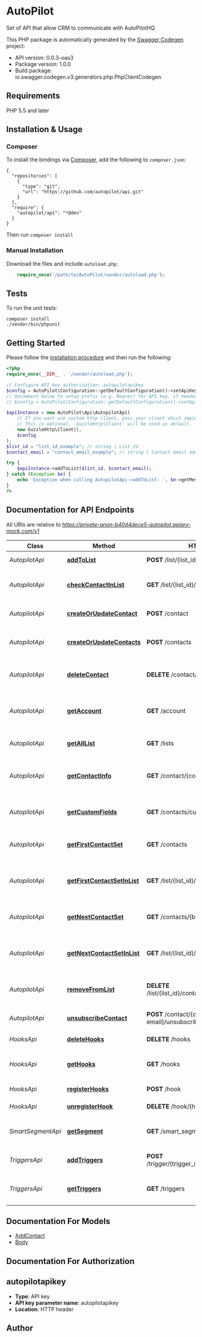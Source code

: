 # AutoPilot
Set of API that allow CRM to communicate with AutoPilotHQ

This PHP package is automatically generated by the [Swagger Codegen](https://github.com/swagger-api/swagger-codegen) project:

- API version: 0.0.3-oas3
- Package version: 1.0.0
- Build package: io.swagger.codegen.v3.generators.php.PhpClientCodegen

## Requirements

PHP 5.5 and later

## Installation & Usage
### Composer

To install the bindings via [Composer](http://getcomposer.org/), add the following to `composer.json`:

```
{
  "repositories": [
    {
      "type": "git",
      "url": "https://github.com/autopilot/api.git"
    }
  ],
  "require": {
    "autopilot/api": "*@dev"
  }
}
```

Then run `composer install`

### Manual Installation

Download the files and include `autoload.php`:

```php
    require_once('/path/to/AutoPilot/vendor/autoload.php');
```

## Tests

To run the unit tests:

```
composer install
./vendor/bin/phpunit
```

## Getting Started

Please follow the [installation procedure](#installation--usage) and then run the following:

```php
<?php
require_once(__DIR__ . '/vendor/autoload.php');

// Configure API key authorization: autopilotapikey
$config = AutoPilot\Configuration::getDefaultConfiguration()->setApiKey('autopilotapikey', 'YOUR_API_KEY');
// Uncomment below to setup prefix (e.g. Bearer) for API key, if needed
// $config = AutoPilot\Configuration::getDefaultConfiguration()->setApiKeyPrefix('autopilotapikey', 'Bearer');

$apiInstance = new AutoPilot\Api\AutopilotApi(
    // If you want use custom http client, pass your client which implements `GuzzleHttp\ClientInterface`.
    // This is optional, `GuzzleHttp\Client` will be used as default.
    new GuzzleHttp\Client(),
    $config
);
$list_id = "list_id_example"; // string | List Id
$contact_email = "contact_email_example"; // string | Contact email address

try {
    $apiInstance->addToList($list_id, $contact_email);
} catch (Exception $e) {
    echo 'Exception when calling AutopilotApi->addToList: ', $e->getMessage(), PHP_EOL;
}
?>
```

## Documentation for API Endpoints

All URIs are relative to *https://private-anon-b40d4dece5-autopilot.apiary-mock.com/v1*

Class | Method | HTTP request | Description
------------ | ------------- | ------------- | -------------
*AutopilotApi* | [**addToList**](docs/Api/AutopilotApi.md#addtolist) | **POST** /list/{list_id}/contact/{contact_email} | Add contact to list
*AutopilotApi* | [**checkContactInList**](docs/Api/AutopilotApi.md#checkcontactinlist) | **GET** /list/{list_id}/contact/{contact_email} | Check if contact is present in AutoPilot
*AutopilotApi* | [**createOrUpdateContact**](docs/Api/AutopilotApi.md#createorupdatecontact) | **POST** /contact | Create or update a contact
*AutopilotApi* | [**createOrUpdateContacts**](docs/Api/AutopilotApi.md#createorupdatecontacts) | **POST** /contacts | Create or update multiple contact
*AutopilotApi* | [**deleteContact**](docs/Api/AutopilotApi.md#deletecontact) | **DELETE** /contact/{contact-email} | Delete a contact from AutoPilot
*AutopilotApi* | [**getAccount**](docs/Api/AutopilotApi.md#getaccount) | **GET** /account | Get the Account Information from AutoPilot
*AutopilotApi* | [**getAllList**](docs/Api/AutopilotApi.md#getalllist) | **GET** /lists | Returns all list present in AutoPilot
*AutopilotApi* | [**getContactInfo**](docs/Api/AutopilotApi.md#getcontactinfo) | **GET** /contact/{contact-email} | Returns contact information from AutoPilot
*AutopilotApi* | [**getCustomFields**](docs/Api/AutopilotApi.md#getcustomfields) | **GET** /contacts/custom_fields | Get custom fields present in AutoPilot
*AutopilotApi* | [**getFirstContactSet**](docs/Api/AutopilotApi.md#getfirstcontactset) | **GET** /contacts | Get first set of contacts present in AutoPilot
*AutopilotApi* | [**getFirstContactSetInList**](docs/Api/AutopilotApi.md#getfirstcontactsetinlist) | **GET** /list/{list_id}/contacts | Get first set of contacts present in a list from AutoPilot
*AutopilotApi* | [**getNextContactSet**](docs/Api/AutopilotApi.md#getnextcontactset) | **GET** /contacts/{bookmark} | Get next set of contacts present in AutoPilot
*AutopilotApi* | [**getNextContactSetInList**](docs/Api/AutopilotApi.md#getnextcontactsetinlist) | **GET** /list/{list_id}/contacts/{bookmark} | Get next set of contacts present in a list from AutoPilot
*AutopilotApi* | [**removeFromList**](docs/Api/AutopilotApi.md#removefromlist) | **DELETE** /list/{list_id}/contact/{contact_email} | Remove a contact from a list in AutoPilot
*AutopilotApi* | [**unsubscribeContact**](docs/Api/AutopilotApi.md#unsubscribecontact) | **POST** /contact/{contact-email}/unsubscribe | Unsubscribe a contact in AutoPilot
*HooksApi* | [**deleteHooks**](docs/Api/HooksApi.md#deletehooks) | **DELETE** /hooks | delete all hooks
*HooksApi* | [**getHooks**](docs/Api/HooksApi.md#gethooks) | **GET** /hooks | get all list of all hooks present in AutoPilot
*HooksApi* | [**registerHooks**](docs/Api/HooksApi.md#registerhooks) | **POST** /hook | register a hook
*HooksApi* | [**unregisterHook**](docs/Api/HooksApi.md#unregisterhook) | **DELETE** /hook/{hook_id} | Unregister a hook
*SmartSegmentApi* | [**getSegment**](docs/Api/SmartSegmentApi.md#getsegment) | **GET** /smart_segments | get all list present in smart segment
*TriggersApi* | [**addTriggers**](docs/Api/TriggersApi.md#addtriggers) | **POST** /trigger/{trigger_id}/contact/{contact_email} | Add a contact to journey
*TriggersApi* | [**getTriggers**](docs/Api/TriggersApi.md#gettriggers) | **GET** /triggers | get all list of all journey with API triggers

## Documentation For Models

 - [AddContact](docs/Model/AddContact.md)
 - [Body](docs/Model/Body.md)

## Documentation For Authorization


## autopilotapikey

- **Type**: API key
- **API key parameter name**: autopilotapikey
- **Location**: HTTP header


## Author


